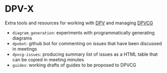 # DPV-X

Extra tools and resources for working with [DPV](https://github.com/w3c/dpv) and managing [DPVCG](https://www.w3.org/groups/cg/dpvcg/)

- `diagram_generation`: experiments with programmatically generating diagrams
- `dpvbot`: github bot for commenting on issues that have been discussed in meetings
- `dpvcg-issues`: producing summary list of issues as a HTML table that can be copied in meeting minutes
- `guides`: working drafts of guides to be proposed to DPVCG

